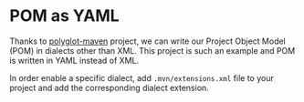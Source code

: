 # POM as YAML

Thanks to [polyglot-maven](https://github.com/takari/polyglot-maven) project, we can write our Project Object Model (POM) in dialects other than XML.
This project is such an example and POM is written in YAML instead of XML.

In order enable a specific dialect, add `.mvn/extensions.xml` file to your project and add the corresponding dialect extension.
